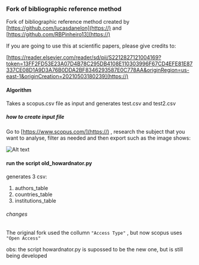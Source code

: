 ### Fork of bibliographic reference method

Fork of bibliographic reference method created by [https://github.com/lucasdanelon](https://) and [https://github.com/RBPinheiro13](https://)

If you are going to use this at scientific papers, please give credits to:

[https://reader.elsevier.com/reader/sd/pii/S2212827121004169?token=13FF2FD53E23A07D4B78C295DB4108E110303996F67CD4EFE81E87337CE08D1A9D3A76B0DDA2BF8346293587E0C778AA&originRegion=us-east-1&originCreation=20210503180239](https://)

#### Algorithm

Takes a scopus.csv file as input and generates test.csv and test2.csv

##### how to create input file

Go to [https://www.scopus.com/](https://) , research the subject that you want to analyse, filter as needed and then export such as the image shows:

![Alt text](/typical_output/scopus_selection.png?raw=True)

#### run the script old_howardnator.py

generates 3 csv:

1. authors_table
2. countries_table
3. institutions_table

###### changes

The original fork used the collumn `"Access Type"` , but now scopus uses  `"Open Access"`

obs: the script howardnator.py is supossed to be the new one, but is still being developed
